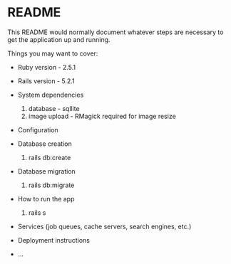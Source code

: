 # README

This README would normally document whatever steps are necessary to get the
application up and running.

Things you may want to cover:

* Ruby version - 2.5.1

* Rails version - 5.2.1

* System dependencies
  1. database - sqllite
  2. image upload - RMagick required for image resize

* Configuration

* Database creation
  1. rails db:create

* Database migration
  1. rails db:migrate

* How to run the app
  1. rails s

* Services (job queues, cache servers, search engines, etc.)

* Deployment instructions

* ...
